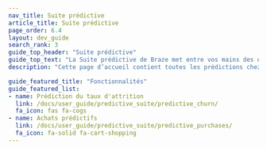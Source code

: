```yaml
---
nav_title: Suite prédictive
article_title: Suite prédictive
page_order: 6.4
layout: dev_guide
search_rank: 3
guide_top_header: "Suite prédictive"
guide_top_text: "La Suite prédictive de Braze met entre vos mains des outils de machine learning sans que vous ayez besoin de plus d’ingénierie. La Prédiction du taux d’attrition et les Achats prédictifs sont des modèles prédictifs personnalisables et à la demande que vous pouvez créer en quelques minutes pour tirer parti efficacement et agir sur vos données de manière harmonieuse au sein de la plateforme Braze. Apprenez-en plus sur les fonctionnalités en consultant les articles suivants."
description: "Cette page d’accueil contient toutes les prédictions chez Braze ! La suite prédictive Braze propose des solutions pour le churn et la prédiction d’achat dans vos campagnes et Canvas Braze."

guide_featured_title: "Fonctionnalités"
guide_featured_list:
- name: Prédiction du taux d'attrition
  link: /docs/user_guide/predictive_suite/predictive_churn/
  fa_icon: fas fa-cogs
- name: Achats prédictifs
  link: /docs/user_guide/predictive_suite/predictive_purchases/
  fa_icon: fa-solid fa-cart-shopping
---
```


<br><br>